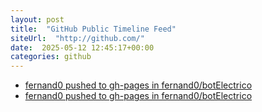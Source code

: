 ```yaml
---
layout: post
title:  "GitHub Public Timeline Feed"
siteUrl:  "http://github.com/"
date:  2025-05-12 12:45:17+00:00
categories: github
---
```

*  [fernand0 pushed to gh-pages in fernand0/botElectrico](https://github.com/fernand0/botElectrico/compare/985353cd12...6e10653495)
*  [fernand0 pushed to gh-pages in fernand0/botElectrico](https://github.com/fernand0/botElectrico/compare/6974068d66...c9b9245dd9)
